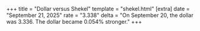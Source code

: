 +++
title = "Dollar versus Shekel"
template = "shekel.html"
[extra]
date = "September 21, 2025"
rate = "3.338"
delta = "On September 20, the dollar was 3.336. The dollar became 0.054% stronger."
+++
